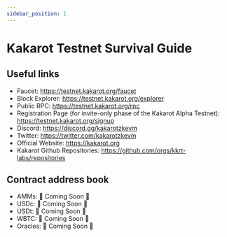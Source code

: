 ```yaml
---
sidebar_position: 1
---
```


# Kakarot Testnet Survival Guide

## Useful links

- Faucet: https://testnet.kakarot.org/faucet
- Block Explorer: https://testnet.kakarot.org/explorer
- Public RPC: https://testnet.kakarot.org/rpc
- Registration Page (for invite-only phase of the Kakarot Alpha Testnet): https://testnet.kakarot.org/signup
- Discord: https://discord.gg/kakarotzkevm
- Twitter: https://twitter.com/kakarotzkevm
- Official Website: https://kakarot.org
- Kakarot Github Repositories: https://github.com/orgs/kkrt-labs/repositories

## Contract address book

- AMMs: 🚧 Coming Soon 🚧
- USDc: 🚧 Coming Soon 🚧
- USDt: 🚧 Coming Soon 🚧
- WBTC: 🚧 Coming Soon 🚧
- Oracles: 🚧 Coming Soon 🚧
